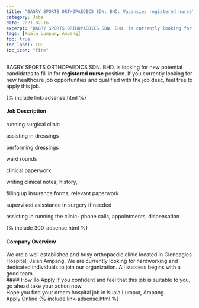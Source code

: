 ```yaml
---
title: "BAGRY SPORTS ORTHOPAEDICS SDN. BHD. Vacancies registered nurse" 
category: Jobs 
date: 2021-02-16 
excerpt: "BAGRY SPORTS ORTHOPAEDICS SDN. BHD. is currently looking for suitable person to fill in the registered nurse which positioned at Kuala Lumpur, Ampang" 
tags: [Kuala Lumpur, Ampang] 
toc: true 
toc_label: TOC 
toc_icon: "fire" 
--- 
```


<p>BAGRY SPORTS ORTHOPAEDICS SDN. BHD. is looking for new potential candidates to fill in for <b>registered nurse</b> position. If you currently looking for new healthcare job opportunities and qualified with the job desc, feel free to apply this job.
</p>{% include link-adsense.html %} 
<div><div><h4>Job Description</h4></div><div><div><span><div><p>running surgical clinic</p><p>assisting in dressings</p><p>performing dressings</p><p>ward rounds</p><p>clinical paperwork</p><p>writing clinical notes, history,</p><p>filling up insurance forms, relevant paperwork</p><p>supervised asisstance in surgery if needed</p><p>assisting in running the clinic- phone calls, appointments, dispensation</p></div></span></div></div></div> 
{% include 300-adsense.html %} 
<div><div><h4>Company Overview</h4></div><div><div><span><div><div>
	We are a well established and busy orthopaedic clinic located in Gleneagles Hospital, Jalan Ampang. We are currently looking for hardworking and dedicated individuals to join our organization. All success begins with a good team.&#160;</div></div></span></div></div></div> 
#### How To Apply 
If you confident and feel that this job is suitable to you, go ahead take your action now. <br/> 
Hope you find your dream hospital job in Kuala Lumpur, Ampang. <br/> 
<a href="https://www.jobstreet.com.my/en/job/registered-nurse-4482176?jobId=jobstreet-my-job-4482176" class="btn btn--warning" target="_blank" rel="nofollow noopenner">Apply Online</a> 
{% include link-adsense.html %} 